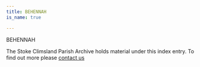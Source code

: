 ```yaml
---
title: BEHENNAH
is_name: true

---
```


BEHENNAH


The Stoke Climsland Parish Archive holds material under this index entry. To find out more please [contact us](/contact/)
